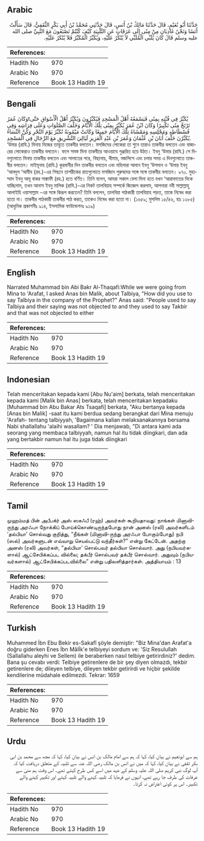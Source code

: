 ## Arabic


<div dir="rtl" lang="ar" style={{fontSize:'larger',backgroundColor:'#f8f9fa',padding:20}}>
حَدَّثَنَا أَبُو نُعَيْمٍ، قَالَ حَدَّثَنَا مَالِكُ بْنُ أَنَسٍ، قَالَ حَدَّثَنِي مُحَمَّدُ بْنُ أَبِي بَكْرٍ الثَّقَفِيُّ، قَالَ سَأَلْتُ أَنَسًا وَنَحْنُ غَادِيَانِ مِنْ مِنًى إِلَى عَرَفَاتٍ عَنِ التَّلْبِيَةِ كَيْفَ كُنْتُمْ تَصْنَعُونَ مَعَ النَّبِيِّ صلى الله عليه وسلم قَالَ كَانَ يُلَبِّي الْمُلَبِّي لاَ يُنْكَرُ عَلَيْهِ، وَيُكَبِّرُ الْمُكَبِّرُ فَلاَ يُنْكَرُ عَلَيْهِ‏.‏
</div>
<div style={{backgroundColor:'#f8f9fa',padding:20, marginBottom: 10}}><table> <thead> <tr> <th>References:</th> <th></th> </tr> </thead> <tbody><tr><td>Hadith No</td><td>970</td></tr><tr><td>Arabic No</td><td>970</td></tr><tr><td>Reference</td><td>Book 13 Hadith 19</td></tr></tbody></table></div>

## Bengali


<div dir="ltr" lang="bn" style={{fontSize:'larger',backgroundColor:'#f8f9fa',padding:20}}>
وَكَانَ عُمَرُtيُكَبِّرُ فِي قُبَّتِهِ بِمِنًى فَيَسْمَعُهُ أَهْلُ الْمَسْجِدِ فَيُكَبِّرُونَ وَيُكَبِّرُ أَهْلُ الْأَسْوَاقِ حَتَّى تَرْتَجَّ مِنًى تَكْبِيرًا وَكَانَ ابْنُ عُمَرَ يُكَبِّرُ بِمِنًى تِلْكَ الْأَيَّامَ وَخَلْفَ الصَّلَوَاتِ وَعَلَى فِرَاشِهِ وَفِي فُسْطَاطِهِ وَمَجْلِسِهِ وَمَمْشَاهُ تِلْكَ الْأَيَّامَ جَمِيعًا وَكَانَتْ مَيْمُونَةُ تُكَبِّرُ يَوْمَ النَّحْرِ وَكُنَّ النِّسَاءُ يُكَبِّرْنَ خَلْفَ أَبَانَ بْنِ عُثْمَانَ وَعُمَرَ بْنِ عَبْدِ الْعَزِيزِ لَيَالِيَ التَّشْرِيقِ مَعَ الرِّجَالِ فِي الْمَسْجِدِ. ‘উমার (রাযি.) মিনায় নিজের তাবূতে তাকবীর বলতেন। মসজিদের লোকেরা তা শুনে তারাও তাকবীর বলতেন এবং বাজারের লোকেরাও তাকবীর বলতেন। ফলে সমস্ত মিনা তাকবীরে আওয়াযে গুঞ্জরিত হয়ে উঠত। ইবনু ‘উমার (রাযি.) সে দিনগুলোতে মিনায় তাকবীর বলতেন এবং সালাতের পরে, বিছানায়, খীমায়, মজলিসে এবং চলার সময় এ দিনগুলোতে তাকবীর বলতেন। মাইমূনাহ (রাযি.) কুরবানীর দিন তাকবীর বলতেন এবং মহিলারা আবান ইবনু ‘উসমান ও ‘উমার ইবনু ‘আবদুল ‘আযীয (রহ.)-এর পিছনে তাশরীকের রাতগুলোতে মসজিদে পুরুষদের সঙ্গে সঙ্গে তাকবীর বলতেন। ৯৭০. মুহাম্মাদ ইবনু আবূ বাকর সাক্বাফী (রহ.) হতে বর্ণিত। তিনি বলেন, আমরা সকাল বেলা মিনা হতে যখন ‘আরাফাতের দিকে যাচ্ছিলাম, তখন আনাস ইবনু মালিক (রাযি.)-এর নিকট তালবিয়াহ সম্পর্কে জিজ্ঞেস করলাম, আপনারা নবী সাল্লাল্লাহু আলাইহি ওয়াসাল্লাম -এর সঙ্গে কিরূপ করতেন? তিনি বললেন, তালবিয়া পাঠকারী তালবিয়াহ পড়ত, তাকে নিষেধ করা হতো না। তাকবীর পাঠকারী তাকবীর পাঠ করত, তাকেও নিষেধ করা হতো না। (১৬৫৯; মুসলিম ১৫/৪৬, হাঃ ১২৮৫) (আধুনিক প্রকাশনীঃ ৯১৪, ইসলামিক ফাউন্ডেশনঃ ৯১৯)
</div>
<div style={{backgroundColor:'#f8f9fa',padding:20, marginBottom: 10}}><table> <thead> <tr> <th>References:</th> <th></th> </tr> </thead> <tbody><tr><td>Hadith No</td><td>970</td></tr><tr><td>Arabic No</td><td>970</td></tr><tr><td>Reference</td><td>Book 13 Hadith 19</td></tr></tbody></table></div>

## English


<div dir="ltr" lang="en" style={{fontSize:'larger',backgroundColor:'#f8f9fa',padding:20}}>
Narrated Muhammad bin Abi Bakr Al-Thaqafi:While we were going from Mina to 'Arafat, I asked Anas bin Malik, about Talbiya, "How did you use to say Talbiya in the company of the Prophet?" Anas said: "People used to say Talbiya and their saying was not objected to and they used to say Takbir and that was not objected to either
</div>
<div style={{backgroundColor:'#f8f9fa',padding:20, marginBottom: 10}}><table> <thead> <tr> <th>References:</th> <th></th> </tr> </thead> <tbody><tr><td>Hadith No</td><td>970</td></tr><tr><td>Arabic No</td><td>970</td></tr><tr><td>Reference</td><td>Book 13 Hadith 19</td></tr></tbody></table></div>

## Indonesian


<div dir="ltr" lang="id" style={{fontSize:'larger',backgroundColor:'#f8f9fa',padding:20}}>
Telah menceritakan kepada kami [Abu Nu'aim] berkata, telah menceritakan kepada kami [Malik bin Anas] berkata, telah menceritakan kepadaku [Muhammad bin Abu Bakar Ats Tsaqafi] berkata, "Aku bertanya kepada [Anas bin Malik] -saat itu kami berdua sedang berangkat dari Mina menuju 'Arafah- tentang talbiyyah, 'Bagaimana kalian melaksanakannya bersama Nabi shallallahu 'alaihi wasallam? ' Dia menjawab, "Di antara kami ada seorang yang membaca talbiyyah, namun hal itu tidak diingkari, dan ada yang bertakbir namun hal itu juga tidak diingkari
</div>
<div style={{backgroundColor:'#f8f9fa',padding:20, marginBottom: 10}}><table> <thead> <tr> <th>References:</th> <th></th> </tr> </thead> <tbody><tr><td>Hadith No</td><td>970</td></tr><tr><td>Arabic No</td><td>970</td></tr><tr><td>Reference</td><td>Book 13 Hadith 19</td></tr></tbody></table></div>

## Tamil


<div dir="ltr" lang="ta" style={{fontSize:'larger',backgroundColor:'#f8f9fa',padding:20}}>
முஹம்மத் பின் அபீபக்ர் அஸ் ஸகஃபீ (ரஹ்) அவர்கள் கூறியதாவது: நாங்கள் மினாவி-ருந்து அரஃபா நோக்கிப் போய்க்கொண்டிருந்தபோது நான் அனஸ் (ரலி) அவர்களிடம் ‘தல்பியா’ சொல்வது குறித்து, “நீங்கள் (மினாவி-ருந்து அரஃபா போகும்போது) நபி (ஸல்) அவர்களுடன் எவ்வாறு செயல்பட்டு வந்தீர்கள்?” என்று கேட்டேன். அதற்கு அனஸ் (ரலி) அவர்கள், “தல்பியா’ சொல்பவர் தல்பியா சொல்வார். அது (நபியவர்களால்) ஆட்சேபிக்கப்பட வில்லை; தக்பீர் சொல்பவர் தக்பீர் சொல்வார். அதுவும் (நபியவர்களால்) ஆட்சேபிக்கப்படவில்லை” என்று பதிலளித்தார்கள். அத்தியாயம் : 13
</div>
<div style={{backgroundColor:'#f8f9fa',padding:20, marginBottom: 10}}><table> <thead> <tr> <th>References:</th> <th></th> </tr> </thead> <tbody><tr><td>Hadith No</td><td>970</td></tr><tr><td>Arabic No</td><td>970</td></tr><tr><td>Reference</td><td>Book 13 Hadith 19</td></tr></tbody></table></div>

## Turkish


<div dir="ltr" lang="tr" style={{fontSize:'larger',backgroundColor:'#f8f9fa',padding:20}}>
Muhammed İbn Ebu Bekir es-Sakafî şöyle demiştir: "Biz Mina'dan Arafat'a doğru giderken Enes İbn Mâlİk'e telbiyeyi sordum ve: 'Siz Resulullah (Sallallahu aleyhi ve Sellem) ile beraberken nasıl telbiye getirirdiniz?' dedim. Bana şu cevabı verdi: Telbiye getirenlere de bir şey diyen olmazdı, tekbir getirenlere de; dileyen telbiye, dileyen tekbir getirirdi ve hiçbir şekilde kendilerine müdahale edil­mezdi. Tekrar: 1659
</div>
<div style={{backgroundColor:'#f8f9fa',padding:20, marginBottom: 10}}><table> <thead> <tr> <th>References:</th> <th></th> </tr> </thead> <tbody><tr><td>Hadith No</td><td>970</td></tr><tr><td>Arabic No</td><td>970</td></tr><tr><td>Reference</td><td>Book 13 Hadith 19</td></tr></tbody></table></div>

## Urdu


<div dir="rtl" lang="ur" style={{fontSize:'larger',backgroundColor:'#f8f9fa',padding:20}}>
ہم سے ابونعیم نے بیان کیا، کہا کہ ہم سے امام مالک بن انس نے بیان کیا، کہا کہ مجھ سے محمد بن ابی بکر ثقفی نے بیان کیا، کہا کہ میں نے انس بن مالک رضی اللہ عنہ سے تلبیہ کے متعلق دریافت کیا کہ آپ لوگ نبی کریم صلی اللہ علیہ وسلم کے عہد میں اسے کس طرح کہتے تھے۔ اس وقت ہم منیٰ سے عرفات کی طرف جا رہے تھے، انہوں نے فرمایا کہ تلبیہ کہنے والے تلبیہ کہتے اور تکبیر کہنے والے تکبیر۔ اس پر کوئی اعتراض نہ کرتا۔
</div>
<div style={{backgroundColor:'#f8f9fa',padding:20, marginBottom: 10}}><table> <thead> <tr> <th>References:</th> <th></th> </tr> </thead> <tbody><tr><td>Hadith No</td><td>970</td></tr><tr><td>Arabic No</td><td>970</td></tr><tr><td>Reference</td><td>Book 13 Hadith 19</td></tr></tbody></table></div>